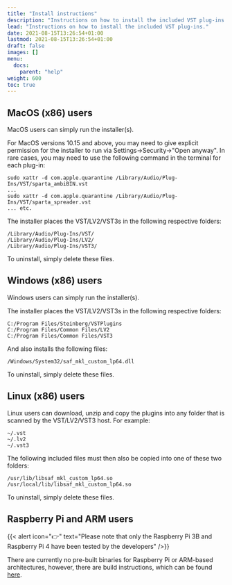 ```yaml
---
title: "Install instructions"
description: "Instructions on how to install the included VST plug-ins."
lead: "Instructions on how to install the included VST plug-ins."
date: 2021-08-15T13:26:54+01:00
lastmod: 2021-08-15T13:26:54+01:00
draft: false
images: []
menu:
  docs:
    parent: "help"
weight: 600
toc: true
---
```


## MacOS (x86) users

MacOS users can simply run the installer(s). 

For MacOS versions 10.15 and above, you may need to give explicit permission for the installer to run via Settings->Security->"Open anyway". In rare cases, you may need to use the following command in the terminal for each plug-in:

```
sudo xattr -d com.apple.quarantine /Library/Audio/Plug-Ins/VST/sparta_ambiBIN.vst
...
sudo xattr -d com.apple.quarantine /Library/Audio/Plug-Ins/VST/sparta_spreader.vst
... etc.
```

The installer places the VST/LV2/VST3s in the following respective folders:
```
/Library/Audio/Plug-Ins/VST/
/Library/Audio/Plug-Ins/LV2/
/Library/Audio/Plug-Ins/VST3/
```

To uninstall, simply delete these files.


## Windows (x86) users

Windows users can simply run the installer(s). 

The installer places the VST/LV2/VST3s in the following respective folders:
```
C:/Program Files/Steinberg/VSTPlugins
C:/Program Files/Common Files/LV2
C:/Program Files/Common Files/VST3
```
And also installs the following files:
```
/Windows/System32/saf_mkl_custom_lp64.dll
```
To uninstall, simply delete these files.

## Linux (x86) users

Linux users can download, unzip and copy the plugins into any folder that is scanned by the VST/LV2/VST3 host. For example:
```
~/.vst
~/.lv2
~/.vst3
```

The following included files must then also be copied into one of these two folders:
```
/usr/lib/libsaf_mkl_custom_lp64.so
/usr/local/lib/libsaf_mkl_custom_lp64.so
```
To uninstall, simply delete these files.


## Raspberry Pi and ARM users

{{< alert icon="👉" text="Please note that only the Raspberry Pi 3B and Raspberry Pi 4 have been tested by the developers" />}}

There are currently no pre-built binaries for Raspberry Pi or ARM-based architectures, however, there are build instructions, which can be found [here](https://github.com/leomccormack/SPARTA/blob/master/docs/RaspberryPi_instructions.md).
